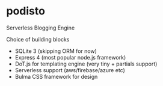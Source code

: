 # podisto
Serverless Blogging Engine

Choice of building blocks

- SQLite 3 (skipping ORM for now)
- Express 4 (most popular node.js framework)
- DoT.js for templating engine (very tiny + partials support)
- Serverless support (aws/firebase/azure etc)
- Bulma CSS framework for design



